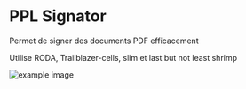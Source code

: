 # PPL Signator

Permet de signer des documents PDF efficacement

Utilise RODA, Trailblazer-cells, slim et last but not least shrimp

![example image](http://dev.pplsa.ch/ppl_signator/master/blob?path=doc%2Fexample.png)
